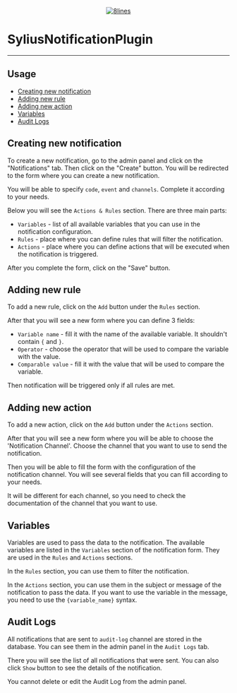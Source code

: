<p align="center">
    <a href="https://8lines.io">
        <img alt="8lines" src="https://8lines-static.s3.eu-central-1.amazonaws.com/open-source-logo-main.png">
    </a>
</p>

# SyliusNotificationPlugin

--- 

## Usage
- [Creating new notification](#creating-new-notification)
- [Adding new rule](#adding-new-rule)
- [Adding new action](#adding-new-action)
- [Variables](#variables)
- [Audit Logs](#audit-logs)

## Creating new notification
To create a new notification, go to the admin panel and click on the "Notifications" tab. 
Then click on the "Create" button. 
You will be redirected to the form where you can create a new notification.

You will be able to specify `code`, `event` and `channels`.
Complete it according to your needs.

Below you will see the `Actions & Rules` section.
There are three main parts:
- `Variables` - list of all available variables that you can use in the notification configuration.
- `Rules` - place where you can define rules that will filter the notification.
- `Actions` - place where you can define actions that will be executed when the notification is triggered.

After you complete the form, click on the "Save" button.

## Adding new rule
To add a new rule, click on the `Add` button under the `Rules` section.

After that you will see a new form where you can define 3 fields:
- `Variable name` - fill it with the name of the available variable. It shouldn't contain `{` and `}`.
- `Operator` - choose the operator that will be used to compare the variable with the value.
- `Comparable value` - fill it with the value that will be used to compare the variable.

Then notification will be triggered only if all rules are met.

## Adding new action
To add a new action, click on the `Add` button under the `Actions` section.

After that you will see a new form where you will be able to choose the 'Notification Channel'.
Choose the channel that you want to use to send the notification.

Then you will be able to fill the form with the configuration of the notification channel.
You will see several fields that you can fill according to your needs.

It will be different for each channel, so you need to check the documentation of the channel that you want to use.

## Variables
Variables are used to pass the data to the notification.
The available variables are listed in the `Variables` section of the notification form.
They are used in the `Rules` and `Actions` sections.

In the `Rules` section, you can use them to filter the notification.

In the `Actions` section, you can use them in the subject or message of the notification to pass the data.
If you want to use the variable in the message, you need to use the `{variable_name}` syntax.

## Audit Logs
All notifications that are sent to `audit-log` channel are stored in the database.
You can see them in the admin panel in the `Audit Logs` tab.

There you will see the list of all notifications that were sent.
You can also click `Show` button to see the details of the notification.

You cannot delete or edit the Audit Log from the admin panel.
